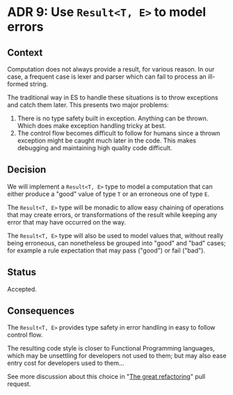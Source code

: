 # ADR 9: Use `Result<T, E>` to model errors

## Context

Computation does not always provide a result, for various reason. In our case, a frequent case is lexer and parser which can fail to process an ill-formed string.

The traditional way in ES to handle these situations is to throw exceptions and catch them later. This presents two major problems:
1. There is no type safety built in exception. Anything can be thrown. Which does make exception handling tricky at best.
2. The control flow becomes difficult to follow for humans since a thrown exception might be caught much later in the code. This makes debugging and maintaining high quality code difficult.

## Decision

We will implement a `Result<T, E>` type to model a computation that can either produce a "good" value of type `T` or an erroneous one of type `E`.

The `Result<T, E>` type will be monadic to allow easy chaining of operations that may create errors, or transformations of the result while keeping any error that may have occurred on the way.

The `Result<T, E>` type will also be used to model values that, without really being erroneous, can nonetheless be grouped into "good" and "bad" cases; for example a rule expectation that may pass ("good") or fail ("bad").  

## Status

Accepted.

## Consequences

The `Result<T, E>` provides type safety in error handling in easy to follow control flow.

The resulting code style is closer to Functional Programming languages, which may be unsettling for developers not used to them; but may also ease entry cost for developers used to them…

See more discussion about this choice in "[The great refactoring](https://github.com/Siteimprove/alfa/pull/165)" pull request.
